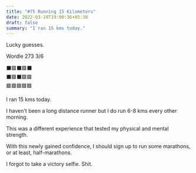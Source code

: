 ```yaml
---
title: "#75 Running 15 Kilometers"
date: 2022-03-19T19:00:36+05:30
draft: false
summary: "I ran 15 kms today."
---
```


Lucky guesses.

Wordle 273 3/6

⬛🟩⬛🟩⬛\
⬛🟩⬛🟩🟩\
🟩🟩🟩🟩🟩

I ran 15 kms today.

I haven't been a long distance runner but I do run 6-8 kms every other morning.

This was a different experience that tested my physical and mental strength.

With this newly gained confidence, I should sign up to run some marathons, or at least, half-marathons.

I forgot to take a victory selfie. Shit.
